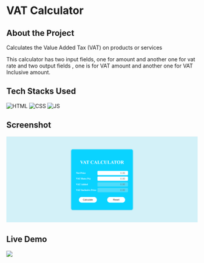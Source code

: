 # VAT Calculator

## About the Project
Calculates the Value Added Tax (VAT) on products or services 

This calculator has two input fields, one for amount and another one for vat rate and two output fields , one is for VAT amount and another one for VAT Inclusive amount.


## Tech Stacks Used

![HTML](https://img.shields.io/badge/html5%20-%23E34F26.svg?&style=for-the-badge&logo=html5&logoColor=white)
![CSS](https://img.shields.io/badge/css3%20-%231572B6.svg?&style=for-the-badge&logo=css3&logoColor=white)
![JS](https://img.shields.io/badge/javascript%20-%23323330.svg?&style=for-the-badge&logo=javascript&logoColor=%23F7DF1E)


## Screenshot

<img src="./Assets/media/ss1.png" />

## Live Demo

<img src="././Assets/media/demo.gif" />